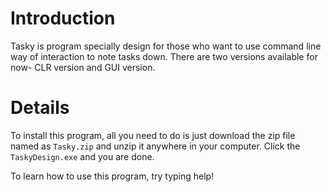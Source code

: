 # Introduction #

Tasky is program specially design for those who want to use command line way of interaction to note tasks down. There are two versions available for now- CLR version and GUI version.


# Details #

To install this program, all you need to do is just download the zip file named as `Tasky.zip` and unzip it anywhere in your computer. Click the
`TaskyDesign.exe` and you are done.

To learn how to use this program, try typing help!